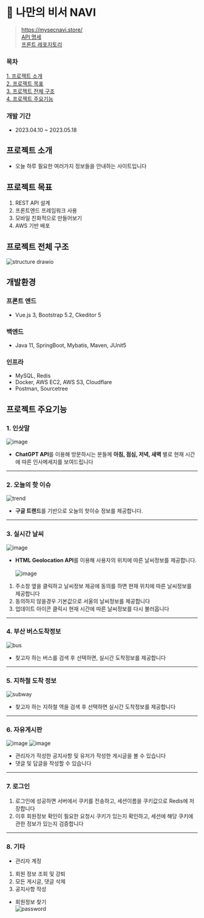 # 🦋 나만의 비서 NAVI
> <a href="https://mysecnavi.store/" target="_blank">https://mysecnavi.store/</a> <br>
> <a href="https://documenter.getpostman.com/view/26905233/2s93ecwqKW" target="_blank">API 명세</a> <br>
> <a href="https://github.com/mftqn555/NAVI_front" target="_blank">프론트 레포지토리</a> <br>

### 목차
[1. 프로젝트 소개](#프로젝트-소개) <br/>
[2. 프로젝트 목표](#프로젝트-목표) <br/>
[3. 프로젝트 전체 구조](#프로젝트-전체-구조) <br/>
[4. 프로젝트 주요기능](#프로젝트-주요기능) <br/>

### 개발 기간
* 2023.04.10 ~ 2023.05.18
## 프로젝트 소개
* 오늘 하루 필요한 여러가지 정보들을 안내하는 사이트입니다

## 프로젝트 목표
1. REST API 설계
2. 프론트엔드 프레임워크 사용
3. 모바일 친화적으로 만들어보기 
4. AWS 기반 배포

## 프로젝트 전체 구조
![structure drawio](https://github.com/mftqn555/NAVI/assets/93305133/597eb7f3-4f9c-45fe-b4c3-229f971ae18a)

## 개발환경
### 프론트 엔드
* Vue.js 3, Bootstrap 5.2, Ckeditor 5 
### 백엔드
* Java 11, SpringBoot, Mybatis, Maven, JUnit5
### 인프라
* MySQL, Redis
* Docker, AWS EC2, AWS S3, Cloudflare
* Postman, Sourcetree

## 프로젝트 주요기능
### 1. 인삿말
![image](https://github.com/mftqn555/NAVI/assets/93305133/fab61532-047f-4b7a-b32b-532e39a6b74e)
* **ChatGPT API**를 이용해 방문하시는 분들께  __아침, 점심, 저녁, 새벽__ 별로 현재 시간에 따른 인사메세지를 보여드립니다
---
### 2. 오늘의 핫 이슈
![trend](https://github.com/mftqn555/NAVI/assets/93305133/d688baf8-03c3-46cb-a969-c635100b37c6)
* **구글 트렌드**를 기반으로 오늘의 핫이슈 정보를 제공합니다.
---
### 3. 실시간 날씨
![image](https://github.com/mftqn555/NAVI/assets/93305133/eb61835e-a59c-4dd4-b3cc-62acf2a9b389)
* **HTML Geolocation API**를 이용해 사용자의 위치에 따른 날씨정보를 제공합니다. <br> <br>
![image](https://github.com/mftqn555/NAVI/assets/93305133/807321a0-6e3a-4403-9c93-02456583f7a2) <br>
1. 주소창 옆을 클릭하고 날씨정보 제공에 동의를 하면 현재 위치에 따른 날씨정보를 제공합니다
2. 동의하지 않을경우 기본값으로 서울의 날씨정보를 제공합니다
3. 업데이트 아이콘 클릭시 현재 시간에 따른 날씨정보를 다시 불러옵니다
---
### 4. 부산 버스도착정보
![bus](https://github.com/mftqn555/NAVI/assets/93305133/39dd9097-eb8d-47bb-a421-3936063d4144)
* 찾고자 하는 버스를 검색 후 선택하면, 실시간 도착정보를 제공합니다
---
### 5. 지하철 도착 정보
![subway](https://github.com/mftqn555/NAVI/assets/93305133/393d0016-c6d1-4606-87ca-d1426807fddb)
* 찾고자 하는 지하철 역을 검색 후 선택하면 실시간 도착정보를 제공합니다
---
### 6. 자유게시판
![image](https://github.com/mftqn555/NAVI/assets/93305133/571036cb-1085-4513-86de-59978b6ebd69)
![image](https://github.com/mftqn555/NAVI/assets/93305133/0be606d2-3fd8-4a27-9b3b-b3f8bf6fe8f0)
* 관리자가 작성한 공지사항 및 유저가 작성한 게시글을 볼 수 있습니다
* 댓글 및 답글을 작성할 수 있습니다
---
### 7. 로그인
1. 로그인에 성공하면 서버에서 쿠키를 전송하고, 세션이름을 쿠키값으로 Redis에 저장합니다
2. 이후 회원정보 확인이 필요한 요청시 쿠키가 있는지 확인하고, 세션에 해당 쿠키에 관한 정보가 있는지 검증합니다
---
### 8. 기타
* 관리자 계정
 1. 회원 정보 조회 및 강퇴
 2. 모든 게시글, 댓글 삭제
 3. 공지사항 작성 
* 회원정보 찾기 <br>
![password](https://github.com/mftqn555/NAVI/assets/93305133/d3a5e569-4d81-46b7-948e-e3e58fad488f)

